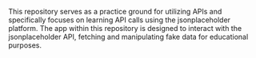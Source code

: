 
This repository serves as a practice ground for utilizing APIs and specifically focuses on learning API calls using the jsonplaceholder platform. The app within this repository is designed to interact with the jsonplaceholder API, fetching and manipulating fake data for educational purposes.
